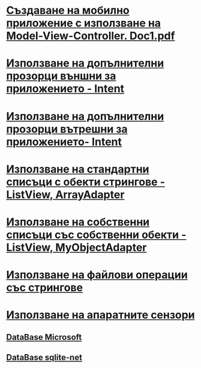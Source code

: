 # [Създаване на мобилно приложение с използване на Model-View-Controller. Doc1.pdf](https://github.com/vakovsky/Android/blob/main/csAndroid/arch/Doc1.pdf)
# [Използване на допълнителни прозорци външни за приложението - Intent](https://github.com/vakovsky/Android/blob/main/csAndroid/arch/Doc1.pdf)
# [Използване на допълнителни прозорци вътрешни за приложението- Intent](https://github.com/vakovsky/Android/blob/main/csAndroid/arch/Doc1.pdf)
# [Използване на стандартни списъци с обекти стрингове - ListView, ArrayAdapter](https://github.com/vakovsky/Android/blob/main/csAndroid/arch/Doc1.pdf)
# [Използване на собственни списъци със собственни обекти - ListView, MyObjectAdapter](https://github.com/vakovsky/Android/blob/main/csAndroid/arch/Doc1.pdf)
# [Използване на файлови операции със стрингове](https://github.com/vakovsky/Android/blob/main/csAndroid/arch/Doc1.pdf)
# [Използване на апаратните сензори](https://github.com/vakovsky/Android/blob/main/csAndroid/arch/Doc1.pdf)
## [DataBase Microsoft](https://learn.microsoft.com/en-us/xamarin/android/data-cloud/data-access/using-sqlite-orm)
## [DataBase sqlite-net](https://github.com/praeclarum/sqlite-net)
